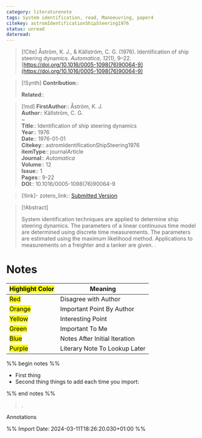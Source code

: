 ```yaml
---
category: literaturenote
tags: System identification, read, Manoeuvring, paper4
citekey: astromIdentificationShipSteering1976
status: unread
dateread:
---
```


> [!Cite]
> Åström, K. J., & Källström, C. G. (1976). Identification of ship steering dynamics. _Automatica_, _12_(1), 9–22. [https://doi.org/10.1016/0005-1098(76)90064-9](https://doi.org/10.1016/0005-1098(76)90064-9)

>[!Synth]
>**Contribution**:: 
>
>**Related**:: 
>

>[!md]
> **FirstAuthor**:: Åström, K. J.  
> **Author**:: Källström, C. G.  
~    
> **Title**:: Identification of ship steering dynamics  
> **Year**:: 1976  
> **Date**:: 1976-01-01  
> **Citekey**:: astromIdentificationShipSteering1976  
> **itemType**:: journalArticle  
> **Journal**:: *Automatica*  
> **Volume**:: 12  
> **Issue**:: 1   
> **Pages**:: 9-22  
> **DOI**:: 10.1016/0005-1098(76)90064-9    

> [!link]-
> zotero_link:: [Submitted Version](zotero://select/library/items/BWARDF3I)


> [!Abstract]
>
> System identification techniques are applied to determine ship steering dynamics. The parameters of a linear continuous time model are determined using discrete time measurements. The parameters are estimated using the maximum likelihood method. Applications to measurements on a freighter and a tanker are given.
>.
> 
# Notes

| <mark class="hltr-grey">Highlight Color</mark> | Meaning                       |
| ---------------------------------------------- | ----------------------------- |
| <mark class="hltr-red">Red</mark>              | Disagree with Author          |
| <mark class="hltr-orange">Orange</mark>        | Important Point By Author     |
| <mark class="hltr-yellow">Yellow</mark>        | Interesting Point             |
| <mark class="hltr-green">Green</mark>          | Important To Me               |
| <mark class="hltr-blue">Blue</mark>            | Notes After Initial Iteration |
| <mark class="hltr-purple">Purple</mark>        | Literary Note To Lookup Later |

%% begin notes %%
- First thing
- Second thing
things to add each time you import:

%% end notes %%

>.
 
 Annotations


%% Import Date: 2024-03-11T18:26:20.030+01:00 %%
